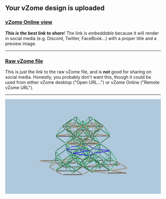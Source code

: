 ## Your vZome design is uploaded

### [vZome Online view][embed]

***This is the best link to share***!  The link is *embeddable* because it will render in social media (e.g. Discord, Twitter, FaceBook...) with a proper title and a preview image.

---

### [Raw vZome file][raw]

This is just the link to the raw vZome file, and is **not** good for
sharing on social media.
Honestly, you probably don't want this, though it could be used from either
vZome desktop ("Open URL...") or vZome Online ("Remote vZome URL").

---

![Image](<aperiodic-3-D.-2vZome.png>)


[embed]: <https://vzome.com/app/embed.py?url=https://raw.githubusercontent.com/John-Kostick/vzome-sharing/main/2021/08/21/18-29-41-aperiodic-3-D.-2vZome/aperiodic-3-D.-2vZome.vZome>
[raw]: <https://raw.githubusercontent.com/John-Kostick/vzome-sharing/main/2021/08/21/18-29-41-aperiodic-3-D.-2vZome/aperiodic-3-D.-2vZome.vZome>
